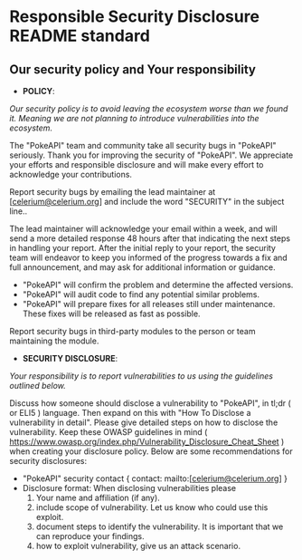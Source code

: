 # Responsible Security Disclosure README standard

## Our security policy and Your responsibility

- **POLICY**:

*Our security policy is to avoid leaving the ecosystem worse than we found it. Meaning we are not planning to introduce vulnerabilities into the ecosystem.*

The "PokeAPI" team and community take all security bugs in "PokeAPI" seriously. Thank you for improving the security of "PokeAPI". We appreciate your efforts and responsible disclosure and will make every effort to acknowledge your contributions.

Report security bugs by emailing the lead maintainer at [celerium@celerium.org] and include the word "SECURITY" in the subject line..

The lead maintainer will acknowledge your email within a week, and will send a more detailed response 48 hours after that indicating the next steps in handling your report. After the initial reply to your report, the security team will endeavor to keep you informed of the progress towards a fix and full announcement, and may ask for additional information or guidance.

- "PokeAPI" will confirm the problem and determine the affected versions.
- "PokeAPI" will audit code to find any potential similar problems.
- "PokeAPI" will prepare fixes for all releases still under maintenance. These fixes will be released as fast as possible.

Report security bugs in third-party modules to the person or team maintaining the module.

- **SECURITY DISCLOSURE**:

*Your responsibility is to report vulnerabilities to us using the guidelines outlined below.*

Discuss how someone should disclose a vulnerability to "PokeAPI", in tl;dr ( or ELI5 ) language. Then expand on this with "How To Disclose a vulnerability in detail". Please give detailed steps on how to disclose the vulnerability. Keep these OWASP guidelines in mind ( <https://www.owasp.org/index.php/Vulnerability_Disclosure_Cheat_Sheet> ) when creating your disclosure policy. Below are some recommendations for security disclosures:

- "PokeAPI" security contact { contact: mailto:[celerium@celerium.org] }
- Disclosure format: When disclosing vulnerabilities please
  1. Your name and affiliation (if any).
  2. include scope of vulnerability. Let us know who could use this exploit.
  3. document steps to identify the vulnerability. It is important that we can reproduce your findings.
  4. how to exploit vulnerability, give us an attack scenario.
